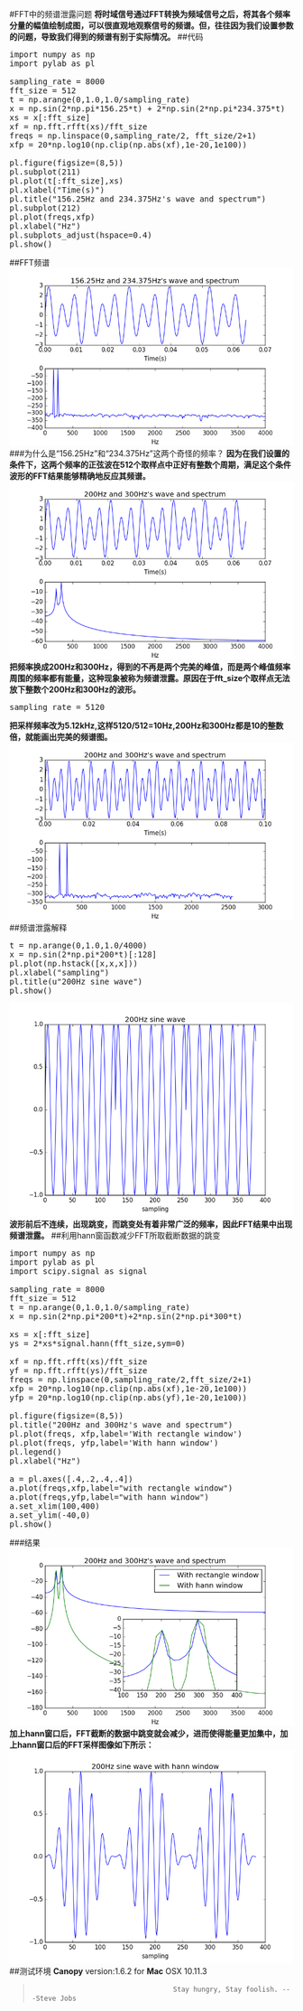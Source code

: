 #FFT中的频谱泄露问题
**将时域信号通过FFT转换为频域信号之后，将其各个频率分量的幅值绘制成图，可以很直观地观察信号的频谱。但，往往因为我们设置参数的问题，导致我们得到的频谱有别于实际情况。**
##代码
<pre>
import numpy as np
import pylab as pl

sampling_rate = 8000
fft_size = 512
t = np.arange(0,1.0,1.0/sampling_rate)
x = np.sin(2*np.pi*156.25*t) + 2*np.sin(2*np.pi*234.375*t)
xs = x[:fft_size]
xf = np.fft.rfft(xs)/fft_size
freqs = np.linspace(0,sampling_rate/2, fft_size/2+1)
xfp = 20*np.log10(np.clip(np.abs(xf),1e-20,1e100))

pl.figure(figsize=(8,5))
pl.subplot(211)
pl.plot(t[:fft_size],xs)
pl.xlabel("Time(s)")
pl.title("156.25Hz and 234.375Hz's wave and spectrum")
pl.subplot(212)
pl.plot(freqs,xfp)
pl.xlabel("Hz")
pl.subplots_adjust(hspace=0.4)
pl.show()
</pre>
##FFT频谱
![fft-1](https://github.com/Lovingmylove/python.sc/raw/master/scipy/fft-1.png)
###为什么是“156.25Hz”和“234.375Hz”这两个奇怪的频率？
**因为在我们设置的条件下，这两个频率的正弦波在512个取样点中正好有整数个周期，满足这个条件波形的FFT结果能够精确地反应其频谱。**
![fft-2](https://github.com/Lovingmylove/python.sc/raw/master/scipy/fft-2.png)      
**把频率换成200Hz和300Hz，得到的不再是两个完美的峰值，而是两个峰值频率周围的频率都有能量，这种现象被称为频谱泄露。原因在于fft_size个取样点无法放下整数个200Hz和300Hz的波形。**
<pre>
sampling_rate = 5120
</pre>      
**把采样频率改为5.12kHz,这样5120/512=10Hz,200Hz和300Hz都是10的整数倍，就能画出完美的频谱图。**
![fft-3](https://github.com/Lovingmylove/python.sc/raw/master/scipy/fft-3.png)
##频谱泄露解释
<pre>
t = np.arange(0,1.0,1.0/4000)
x = np.sin(2*np.pi*200*t)[:128]
pl.plot(np.hstack([x,x,x]))
pl.xlabel("sampling")
pl.title(u"200Hz sine wave")
pl.show()
</pre>
![](https://github.com/Lovingmylove/python.sc/raw/master/scipy/fft-4.png)      
**波形前后不连续，出现跳变，而跳变处有着非常广泛的频率，因此FFT结果中出现频谱泄露。**
##利用hann窗函数减少FFT所取截断数据的跳变
<pre>
import numpy as np
import pylab as pl
import scipy.signal as signal

sampling_rate = 8000
fft_size = 512
t = np.arange(0,1.0,1.0/sampling_rate)
x = np.sin(2*np.pi*200*t)+2*np.sin(2*np.pi*300*t)

xs = x[:fft_size]
ys = 2*xs*signal.hann(fft_size,sym=0)

xf = np.fft.rfft(xs)/fft_size
yf = np.fft.rfft(ys)/fft_size
freqs = np.linspace(0,sampling_rate/2,fft_size/2+1)
xfp = 20*np.log10(np.clip(np.abs(xf),1e-20,1e100))
yfp = 20*np.log10(np.clip(np.abs(yf),1e-20,1e100))

pl.figure(figsize=(8,5))
pl.title("200Hz and 300Hz's wave and spectrum")
pl.plot(freqs, xfp,label='With rectangle window')
pl.plot(freqs, yfp,label='With hann window')
pl.legend()
pl.xlabel("Hz")

a = pl.axes([.4,.2,.4,.4])
a.plot(freqs,xfp,label="with rectangle window")
a.plot(freqs,yfp,label="with hann window")
a.set_xlim(100,400)
a.set_ylim(-40,0)
pl.show()
</pre>
###结果
![hann](https://github.com/Lovingmylove/python.sc/raw/master/scipy/hann.png)      
**加上hann窗口后，FFT截断的数据中跳变就会减少，进而使得能量更加集中，加上hann窗口后的FFT采样图像如下所示：**
![](https://github.com/Lovingmylove/python.sc/raw/master/scipy/hann-1.png)
##测试环境
**Canopy** version:1.6.2 for **Mac** OSX 10.11.3
>                                        Stay hungry, Stay foolish. ---Steve Jobs

